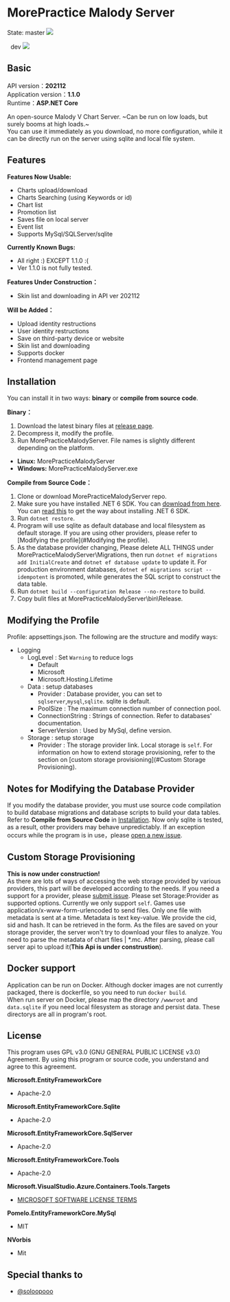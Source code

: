 # MorePractice Malody Server

<p>
State:
master
<a href="https://github.com/RhythmCodec/MorePracticeMalodyServer/actions/workflows/build.yml?query=branch%3Amaster">
<img src="https://github.com/RhythmCodec/MorePracticeMalodyServer/actions/workflows/build.yml/badge.svg?branch=master">
</a>

&nbsp; dev
<a href="https://github.com/RhythmCodec/MorePracticeMalodyServer/actions/workflows/build.yml?query=branch%3Adev">
<img src="https://github.com/RhythmCodec/MorePracticeMalodyServer/actions/workflows/build.yml/badge.svg?branch=dev">
</a>

</p>

## Basic

API version：**202112**  
Application version：**1.1.0**  
Runtime：**ASP.NET Core**

An open-source Malody V Chart Server. ~Can be run on low loads, but surely booms at high loads.~  
You can use it immediately as you download, no more configuration, while it can be directly run on the server using sqlite and local file system.

## Features

**Features Now Usable:**  
* Charts upload/download
* Charts Searching (using Keywords or id) 
* Chart list
* Promotion list
* Saves file on local server  
* Event list
* Supports MySql/SQLServer/sqlite

**Currently Known Bugs:**
* All right :) EXCEPT 1.1.0 :(
* Ver 1.1.0 is not fully tested.


**Features Under Construction：**
* Skin list and downloading in API ver 202112

**Will be Added：**
* Upload identity restructions
* User identity restructions
* Save on third-party device or website
* Skin list and downloading
* Supports docker
* Frontend management page

## Installation

You can install it in two ways: **binary** or **compile from source code**.

**Binary：**  
1. Download the latest binary files at [release page](https://github.com/RhythmCodec/MorePracticeMalodyServer/releases).
2. Decompress it, modify the profile.
3. Run MorePracticeMalodyServer. File names is slightly different depending on the platform.
  - **Linux:** MorePracticeMalodyServer
  - **Windows:** MorePracticeMalodyServer.exe
 
**Compile from Source Code：**  
1. Clone or download MorePracticeMalodyServer repo.
2. Make sure you have installed .NET 6 SDK. You can [download from here](https://dotnet.microsoft.com/download/dotnet/5.0). You can [read this](https://docs.microsoft.com/en-us/dotnet/core/install/) to get the way about installing .NET 6 SDK.
3. Run `dotnet restore`.
4. Program will use sqlite as default database and local filesystem as default storage. If you are using other providers, please refer to [Modifying the profile](#Modifying the profile).
5. As the database provider changing, Please delete ALL THINGS under MorePracticeMalodyServer\Migrations, then run `dotnet ef migrations add InitialCreate` and `dotnet ef database update` to update it. For production environment databases, `dotnet ef migrations script --idempotent` is promoted, while generates the SQL script to construct the data table.
6. Run `dotnet build --configuration Release --no-restore` to build.
7. Copy bulit files at MorePracticeMalodyServer\bin\Release. 

## Modifying the Profile

Profile: appsettings.json. The following are the structure and modify ways:
* Logging
  * LogLevel : Set `Warning` to reduce logs
    * Default
    * Microsoft
    * Microsoft.Hosting.Lifetime
  * Data : setup databases
    * Provider : Database provider, you can set to `sqlserver`,`mysql`,`sqlite`. sqlite is default.
    * PoolSize : The maximum connection number of connection pool.
    * ConnectionString : Strings of connection. Refer to databases' documentation.
    * ServerVersion : Used by MySql, define version.
  * Storage : setup storage
    * Provider : The storage provider link. Local storage is `self`. For information on how to extend storage provisioning, refer to the section on [custom storage provisioning](#Custom Storage Provisioning).

## Notes for Modifying the Database Provider

If you modify the database provider, you must use source code compilation to build database migrations and database scripts to build your data tables.  
Refer to **Compile from Source Code** in [Installation](#Installation).
Now only sqlite is tested, as a result, other providers may behave unpredictably. If an exception occurs while the program is in use，please [open a new issue](https://github.com/RhythmCodec/MorePracticeMalodyServer/issues/new/choose).

## Custom Storage Provisioning

**This is now under construction!**  
As there are lots of ways of accessing the web storage provided by various providers, this part will be developed according to the needs. If you need a support for a provider, please [submit issue](https://github.com/RhythmCodec/MorePracticeMalodyServer/issues/new/choose).
Please set Storage:Provider as supported options. Currently we only support `self`.
Games use application/x-www-form-urlencoded to send files. Only one file with metadata is sent at a time.
Metadata is text key-value. We provide the cid, sid and hash. It can be retrieved in the form.
As the files are saved on your storage provider, the server won't try to download your files to analyze. You need to parse the metadata of chart files | *.mc.
After parsing, please call server api to upload it(**This Api is under construstion**).

## Docker support

Application can be run on Docker. Although docker images are not currently packaged, there is dockerfile, so you need to run `docker build`.  
When run server on Docker, please map the directory `/wwwroot` and `data.sqlite` if you need local filesystem as storage and persist data. These directorys are all in program's root.

## License

This program uses GPL v3.0 (GNU GENERAL PUBLIC LICENSE v3.0) Agreement. By using this program or source code, you understand and agree to this agreement.

**Microsoft.EntityFrameworkCore**
* Apache-2.0

**Microsoft.EntityFrameworkCore.Sqlite**
* Apache-2.0

**Microsoft.EntityFrameworkCore.SqlServer**
* Apache-2.0

**Microsoft.EntityFrameworkCore.Tools**
* Apache-2.0

**Microsoft.VisualStudio.Azure.Containers.Tools.Targets**
* [MICROSOFT SOFTWARE LICENSE TERMS](https://www.nuget.org/packages/Microsoft.VisualStudio.Azure.Containers.Tools.Targets/1.11.1/license)

**Pomelo.EntityFrameworkCore.MySql**
* MIT

**NVorbis**
* Mit

## Special thanks to
* [@soloopooo](https://github.com/soloopooo)